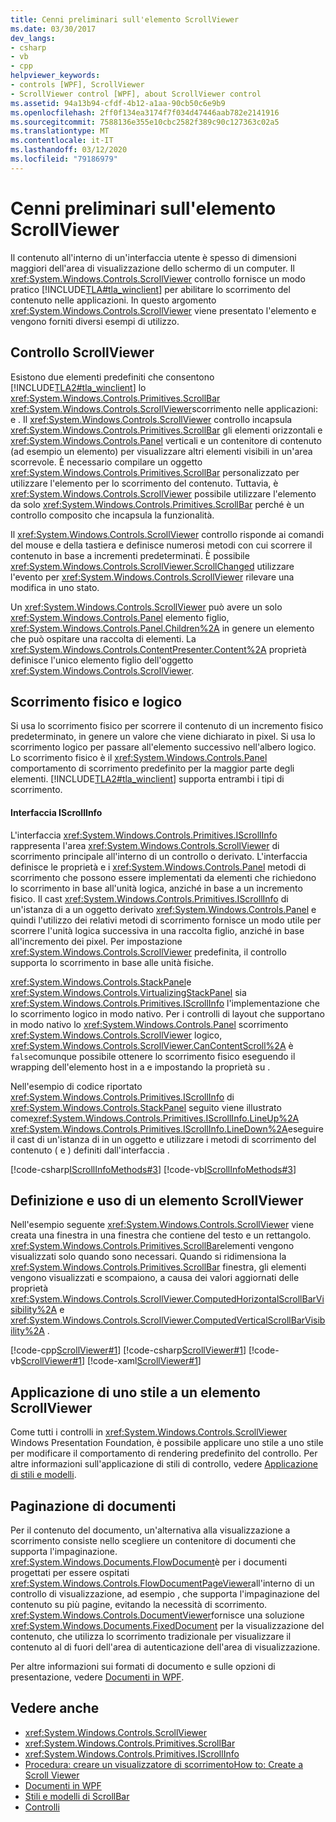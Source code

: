 ```yaml
---
title: Cenni preliminari sull'elemento ScrollViewer
ms.date: 03/30/2017
dev_langs:
- csharp
- vb
- cpp
helpviewer_keywords:
- controls [WPF], ScrollViewer
- ScrollViewer control [WPF], about ScrollViewer control
ms.assetid: 94a13b94-cfdf-4b12-a1aa-90cb50c6e9b9
ms.openlocfilehash: 2ff0f134ea3174f7f034d47446aab782e2141916
ms.sourcegitcommit: 7588136e355e10cbc2582f389c90c127363c02a5
ms.translationtype: MT
ms.contentlocale: it-IT
ms.lasthandoff: 03/12/2020
ms.locfileid: "79186979"
---
```

# <a name="scrollviewer-overview"></a>Cenni preliminari sull'elemento ScrollViewer
Il contenuto all'interno di un'interfaccia utente è spesso di dimensioni maggiori dell'area di visualizzazione dello schermo di un computer. Il <xref:System.Windows.Controls.ScrollViewer> controllo fornisce un modo pratico [!INCLUDE[TLA#tla_winclient](../../../../includes/tlasharptla-winclient-md.md)] per abilitare lo scorrimento del contenuto nelle applicazioni. In questo argomento <xref:System.Windows.Controls.ScrollViewer> viene presentato l'elemento e vengono forniti diversi esempi di utilizzo.  
  
<a name="what_is_a_scrollviewer_element"></a>
## <a name="the-scrollviewer-control"></a>Controllo ScrollViewer  
 Esistono due elementi predefiniti che consentono [!INCLUDE[TLA2#tla_winclient](../../../../includes/tla2sharptla-winclient-md.md)] lo <xref:System.Windows.Controls.Primitives.ScrollBar> <xref:System.Windows.Controls.ScrollViewer>scorrimento nelle applicazioni: e . Il <xref:System.Windows.Controls.ScrollViewer> controllo incapsula <xref:System.Windows.Controls.Primitives.ScrollBar> gli elementi orizzontali e <xref:System.Windows.Controls.Panel> verticali e un contenitore di contenuto (ad esempio un elemento) per visualizzare altri elementi visibili in un'area scorrevole. È necessario compilare un oggetto <xref:System.Windows.Controls.Primitives.ScrollBar> personalizzato per utilizzare l'elemento per lo scorrimento del contenuto. Tuttavia, è <xref:System.Windows.Controls.ScrollViewer> possibile utilizzare l'elemento da solo <xref:System.Windows.Controls.Primitives.ScrollBar> perché è un controllo composito che incapsula la funzionalità.  
  
 Il <xref:System.Windows.Controls.ScrollViewer> controllo risponde ai comandi del mouse e della tastiera e definisce numerosi metodi con cui scorrere il contenuto in base a incrementi predeterminati. È possibile <xref:System.Windows.Controls.ScrollViewer.ScrollChanged> utilizzare l'evento per <xref:System.Windows.Controls.ScrollViewer> rilevare una modifica in uno stato.  
  
 Un <xref:System.Windows.Controls.ScrollViewer> può avere un solo <xref:System.Windows.Controls.Panel> elemento figlio, <xref:System.Windows.Controls.Panel.Children%2A> in genere un elemento che può ospitare una raccolta di elementi. La <xref:System.Windows.Controls.ContentPresenter.Content%2A> proprietà definisce l'unico elemento figlio dell'oggetto <xref:System.Windows.Controls.ScrollViewer>.  
  
<a name="scrollviewer_physical_vs_logical"></a>
## <a name="physical-vs-logical-scrolling"></a>Scorrimento fisico e logico  
 Si usa lo scorrimento fisico per scorrere il contenuto di un incremento fisico predeterminato, in genere un valore che viene dichiarato in pixel. Si usa lo scorrimento logico per passare all'elemento successivo nell'albero logico. Lo scorrimento fisico è il <xref:System.Windows.Controls.Panel> comportamento di scorrimento predefinito per la maggior parte degli elementi. [!INCLUDE[TLA2#tla_winclient](../../../../includes/tla2sharptla-winclient-md.md)] supporta entrambi i tipi di scorrimento.  
  
#### <a name="the-iscrollinfo-interface"></a>Interfaccia IScrollInfo  
 L'interfaccia <xref:System.Windows.Controls.Primitives.IScrollInfo> rappresenta l'area <xref:System.Windows.Controls.ScrollViewer> di scorrimento principale all'interno di un controllo o derivato. L'interfaccia definisce le proprietà e i <xref:System.Windows.Controls.Panel> metodi di scorrimento che possono essere implementati da elementi che richiedono lo scorrimento in base all'unità logica, anziché in base a un incremento fisico. Il cast <xref:System.Windows.Controls.Primitives.IScrollInfo> di un'istanza di a un oggetto derivato <xref:System.Windows.Controls.Panel> e quindi l'utilizzo dei relativi metodi di scorrimento fornisce un modo utile per scorrere l'unità logica successiva in una raccolta figlio, anziché in base all'incremento dei pixel. Per impostazione <xref:System.Windows.Controls.ScrollViewer> predefinita, il controllo supporta lo scorrimento in base alle unità fisiche.  
  
 <xref:System.Windows.Controls.StackPanel>e <xref:System.Windows.Controls.VirtualizingStackPanel> sia <xref:System.Windows.Controls.Primitives.IScrollInfo> l'implementazione che lo scorrimento logico in modo nativo. Per i controlli di layout che supportano in modo nativo lo <xref:System.Windows.Controls.Panel> scorrimento <xref:System.Windows.Controls.ScrollViewer> logico, <xref:System.Windows.Controls.ScrollViewer.CanContentScroll%2A> è `false`comunque possibile ottenere lo scorrimento fisico eseguendo il wrapping dell'elemento host in a e impostando la proprietà su .  
  
 Nell'esempio di codice riportato <xref:System.Windows.Controls.Primitives.IScrollInfo> di <xref:System.Windows.Controls.StackPanel> seguito viene illustrato come<xref:System.Windows.Controls.Primitives.IScrollInfo.LineUp%2A> <xref:System.Windows.Controls.Primitives.IScrollInfo.LineDown%2A>eseguire il cast di un'istanza di in un oggetto e utilizzare i metodi di scorrimento del contenuto ( e ) definiti dall'interfaccia .  
  
 [!code-csharp[IScrollInfoMethods#3](~/samples/snippets/csharp/VS_Snippets_Wpf/IScrollInfoMethods/CSharp/Window1.xaml.cs#3)]
 [!code-vb[IScrollInfoMethods#3](~/samples/snippets/visualbasic/VS_Snippets_Wpf/IScrollInfoMethods/VisualBasic/Window1.xaml.vb#3)]  
  
<a name="scrollviewer_markup_syntax_and_sample"></a>
## <a name="defining-and-using-a-scrollviewer-element"></a>Definizione e uso di un elemento ScrollViewer  
 Nell'esempio seguente <xref:System.Windows.Controls.ScrollViewer> viene creata una finestra in una finestra che contiene del testo e un rettangolo. <xref:System.Windows.Controls.Primitives.ScrollBar>elementi vengono visualizzati solo quando sono necessari. Quando si ridimensiona la <xref:System.Windows.Controls.Primitives.ScrollBar> finestra, gli elementi vengono visualizzati e scompaiono, a causa dei valori aggiornati delle proprietà <xref:System.Windows.Controls.ScrollViewer.ComputedHorizontalScrollBarVisibility%2A> e <xref:System.Windows.Controls.ScrollViewer.ComputedVerticalScrollBarVisibility%2A> .  
  
 [!code-cpp[ScrollViewer#1](~/samples/snippets/cpp/VS_Snippets_Wpf/ScrollViewer/CPP/ScrollViewer_wcp.cpp#1)]
 [!code-csharp[ScrollViewer#1](~/samples/snippets/csharp/VS_Snippets_Wpf/ScrollViewer/CSharp/ScrollViewer_wcp.cs#1)]
 [!code-vb[ScrollViewer#1](~/samples/snippets/visualbasic/VS_Snippets_Wpf/ScrollViewer/VisualBasic/ScrollViewer.vb#1)]
 [!code-xaml[ScrollViewer#1](~/samples/snippets/xaml/VS_Snippets_Wpf/ScrollViewer/XAML/Pane1.xaml#1)]  
  
<a name="scrollviewer_styling_scrollviewer"></a>
## <a name="styling-a-scrollviewer"></a>Applicazione di uno stile a un elemento ScrollViewer  
 Come tutti i controlli in <xref:System.Windows.Controls.ScrollViewer> Windows Presentation Foundation, è possibile applicare uno stile a uno stile per modificare il comportamento di rendering predefinito del controllo. Per altre informazioni sull'applicazione di stili di controllo, vedere [Applicazione di stili e modelli](../../../desktop-wpf/fundamentals/styles-templates-overview.md).  
  
<a name="scrollviewer_scroll_vs_paginate"></a>
## <a name="paginating-documents"></a>Paginazione di documenti  
 Per il contenuto del documento, un'alternativa alla visualizzazione a scorrimento consiste nello scegliere un contenitore di documenti che supporta l'impaginazione. <xref:System.Windows.Documents.FlowDocument>è per i documenti progettati per essere ospitati <xref:System.Windows.Controls.FlowDocumentPageViewer>all'interno di un controllo di visualizzazione, ad esempio , che supporta l'impaginazione del contenuto su più pagine, evitando la necessità di scorrimento. <xref:System.Windows.Controls.DocumentViewer>fornisce una soluzione <xref:System.Windows.Documents.FixedDocument> per la visualizzazione del contenuto, che utilizza lo scorrimento tradizionale per visualizzare il contenuto al di fuori dell'area di autenticazione dell'area di visualizzazione.  
  
 Per altre informazioni sui formati di documento e sulle opzioni di presentazione, vedere [Documenti in WPF](../advanced/documents-in-wpf.md).  
  
## <a name="see-also"></a>Vedere anche

- <xref:System.Windows.Controls.ScrollViewer>
- <xref:System.Windows.Controls.Primitives.ScrollBar>
- <xref:System.Windows.Controls.Primitives.IScrollInfo>
- [Procedura: creare un visualizzatore di scorrimentoHow to: Create a Scroll Viewer](https://docs.microsoft.com/previous-versions/dotnet/netframework-3.5/ms752352(v=vs.90))
- [Documenti in WPF](../advanced/documents-in-wpf.md)
- [Stili e modelli di ScrollBar](scrollbar-styles-and-templates.md)
- [Controlli](../advanced/optimizing-performance-controls.md)
